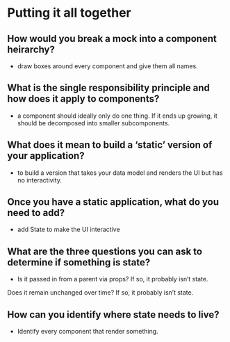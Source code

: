 # Putting it all together

## How would you break a mock into a component heirarchy?

- draw boxes around every component and give them all names.

## What is the single responsibility principle and how does it apply to components?

- a component should ideally only do one thing. If it ends up growing, it should be decomposed into smaller subcomponents.

## What does it mean to build a ‘static’ version of your application?

- to build a version that takes your data model and renders the UI but has no interactivity.

## Once you have a static application, what do you need to add?

- add State to make the UI interactive

## What are the three questions you can ask to determine if something is state?

- Is it passed in from a parent via props? If so, it probably isn’t state.

Does it remain unchanged over time? If so, it probably isn’t state.

## How can you identify where state needs to live?

- Identify every component that render something.
